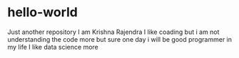 # hello-world
Just another repository
I am Krishna Rajendra I like coading 
but i am not understanding the code more but sure one day i will be good programmer in my life
I like data science more
